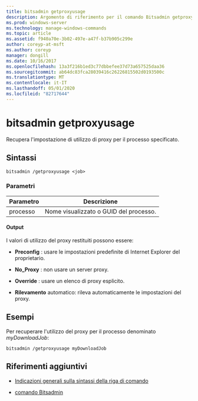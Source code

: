 ```yaml
---
title: bitsadmin getproxyusage
description: Argomento di riferimento per il comando Bitsadmin getproxyusage, che consente di recuperare l'impostazione di utilizzo del proxy per il processo specificato.
ms.prod: windows-server
ms.technology: manage-windows-commands
ms.topic: article
ms.assetid: f940a70e-3b02-497e-a47f-b37b905c299e
author: coreyp-at-msft
ms.author: coreyp
manager: dongill
ms.date: 10/16/2017
ms.openlocfilehash: 13a3f216b1ed3c77dbbefee37d73a657525daa36
ms.sourcegitcommit: ab64dc83fca28039416c26226815502d0193500c
ms.translationtype: MT
ms.contentlocale: it-IT
ms.lasthandoff: 05/01/2020
ms.locfileid: "82717644"
---
```

# <a name="bitsadmin-getproxyusage"></a>bitsadmin getproxyusage

Recupera l'impostazione di utilizzo di proxy per il processo specificato.

## <a name="syntax"></a>Sintassi

```
bitsadmin /getproxyusage <job>
```

### <a name="parameters"></a>Parametri

| Parametro | Descrizione |
| -------------- | -------------- |
| processo | Nome visualizzato o GUID del processo. |

#### <a name="output"></a>Output

I valori di utilizzo del proxy restituiti possono essere:

- **Preconfig** : usare le impostazioni predefinite di Internet Explorer del proprietario.

- **No_Proxy** : non usare un server proxy.

- **Override** : usare un elenco di proxy esplicito.

- **Rilevamento** automatico: rileva automaticamente le impostazioni del proxy.

## <a name="examples"></a>Esempi

Per recuperare l'utilizzo del proxy per il processo denominato *myDownloadJob*:

```
bitsadmin /getproxyusage myDownloadJob
```

## <a name="additional-references"></a>Riferimenti aggiuntivi

- [Indicazioni generali sulla sintassi della riga di comando](command-line-syntax-key.md)

- [comando Bitsadmin](bitsadmin.md)
